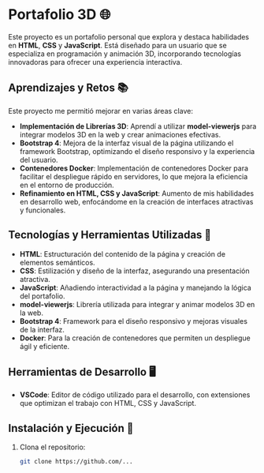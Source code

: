 # Portafolio 3D 🌐

Este proyecto es un portafolio personal que explora y destaca habilidades en **HTML**, **CSS** y **JavaScript**. Está diseñado para un usuario que se especializa en programación y animación 3D, incorporando tecnologías innovadoras para ofrecer una experiencia interactiva.

## Aprendizajes y Retos 📚

Este proyecto me permitió mejorar en varias áreas clave:
- **Implementación de Librerías 3D**: Aprendí a utilizar **model-viewerjs** para integrar modelos 3D en la web y crear animaciones efectivas.
- **Bootstrap 4**: Mejora de la interfaz visual de la página utilizando el framework Bootstrap, optimizando el diseño responsivo y la experiencia del usuario.
- **Contenedores Docker**: Implementación de contenedores Docker para facilitar el despliegue rápido en servidores, lo que mejora la eficiencia en el entorno de producción.
- **Refinamiento en HTML, CSS y JavaScript**: Aumento de mis habilidades en desarrollo web, enfocándome en la creación de interfaces atractivas y funcionales.

## Tecnologías y Herramientas Utilizadas 🚀

- **HTML**: Estructuración del contenido de la página y creación de elementos semánticos.
- **CSS**: Estilización y diseño de la interfaz, asegurando una presentación atractiva.
- **JavaScript**: Añadiendo interactividad a la página y manejando la lógica del portafolio.
- **model-viewerjs**: Librería utilizada para integrar y animar modelos 3D en la web.
- **Bootstrap 4**: Framework para el diseño responsivo y mejoras visuales de la interfaz.
- **Docker**: Para la creación de contenedores que permiten un despliegue ágil y eficiente.

## Herramientas de Desarrollo 🖥️

- **VSCode**: Editor de código utilizado para el desarrollo, con extensiones que optimizan el trabajo con HTML, CSS y JavaScript.

## Instalación y Ejecución 🚀

1. Clona el repositorio:
   ```bash
   git clone https://github.com/...

